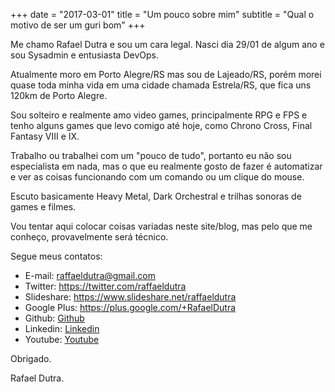 +++
date = "2017-03-01"
title = "Um pouco sobre mim"
subtitle = "Qual o motivo de ser um guri bom"
+++

Me chamo Rafael Dutra e sou um cara legal. Nasci dia 29/01 de algum ano e sou Sysadmin e entusiasta DevOps.

Atualmente moro em Porto Alegre/RS mas sou de Lajeado/RS, porém morei quase toda minha vida em uma cidade chamada Estrela/RS, que fica uns 120km de Porto Alegre.

Sou solteiro e realmente amo video games, principalmente RPG e FPS e tenho alguns games que levo comigo até hoje, como Chrono Cross, Final Fantasy VIII e IX.

Trabalho ou trabalhei com um "pouco de tudo", portanto eu não sou especialista em nada, mas o que eu realmente gosto de fazer é automatizar e ver as coisas funcionando com um comando ou um clique do mouse.

Escuto basicamente Heavy Metal, Dark Orchestral e trilhas sonoras de games e filmes.

Vou tentar aqui colocar coisas variadas neste site/blog, mas pelo que me conheço, provavelmente será técnico.

Segue meus contatos:

- E-mail: <a href="mailto:raffaeldutra@gmail.com?Subject=Contato via site">raffaeldutra@gmail.com</a>  
- Twitter: <a href="https://twitter.com/raffaeldutra">https://twitter.com/raffaeldutra</a>  
- Slideshare: <a href="https://www.slideshare.net/raffaeldutra">https://www.slideshare.net/raffaeldutra</a>  
- Google Plus: <a href="https://plus.google.com/+RafaelDutra">https://plus.google.com/+RafaelDutra</a>  
- Github: <a href="https://github.com/raffaeldutra">Github</a>
- Linkedin: <a href="https://linkedin.com/in/rafaeldutra">Linkedin</a>
- Youtube: <a href="https://youtube.com/raffaeldutra/watch?v=jXqfY0Nn53Q&list=PLZJThJjvPpHlgV4AjZDstipTZhEuV_OIz">Youtube</a>

Obrigado.

Rafael Dutra.
